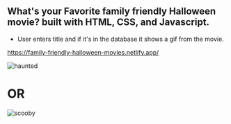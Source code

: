## What's your Favorite family friendly Halloween movie? built with HTML, CSS, and Javascript.
* User enters title and if it's in the database it shows a gif from the movie.


https://family-friendly-halloween-movies.netlify.app/

![haunted](https://user-images.githubusercontent.com/24884380/195962343-3d3bf763-3161-4d8a-8b32-f500f5c558f7.jpg)

<h1>OR</h1>


![scooby](https://user-images.githubusercontent.com/24884380/195965874-8a9a3ae5-b35c-4eb6-8a4e-15fa57926704.jpg)
